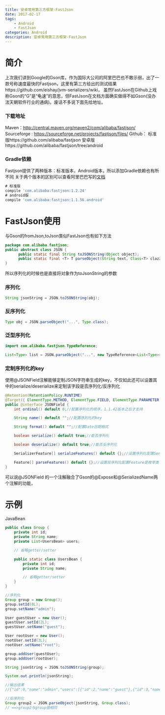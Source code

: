 ```yaml
---
title: 安卓常用第三方框架-FastJson
date: 2017-02-17
tags:
    - Android
    - FastJson
categories: Android
description: 安卓常用第三方框架-FastJson
---
```

# 简介
上次我们讲到Google的Gson库，作为国际大公司的阿里巴巴也不敢示弱，出了一款号称速度最快的Fastjson，这里有第三方给出的测试结果https://github.com/eishay/jvm-serializers/wiki， 虽然FastJson在Github上戏称Gson的“G”是“龟速”的意思，但FastJson在文档方面确实做得不如Gson(没办法天朝软件行业的通病)。废话不多说下面先给地址。

### 下载地址
Maven：http://central.maven.org/maven2/com/alibaba/fastjson/
Sourceforge : https://sourceforge.net/projects/fastjson/files/
Github：
 标准版https://github.com/alibaba/fastjson
 安卓版https://github.com/alibaba/fastjson/tree/android
### Gradle依赖
Fastjson提供了两种版本：标准版本，Android版本，所以添加Gradle依赖也有所不同
关于两个版本的区别可以查看阿里巴巴写的[文档](https://github.com/alibaba/fastjson/wiki/Android%E7%89%88%E6%9C%AC)
```groovy
# 标准版
compile 'com.alibaba:fastjson:1.2.24'
# android版
compile 'com.alibaba:fastjson:1.1.56.android'
```
# FastJson使用
与Gson的fromJson,toJson类似FastJson也有如下方法
```java
package com.alibaba.fastjson;
public abstract class JSON {
      public static final String toJSONString(Object object);
      public static final <T> T parseObject(String text, Class<T> clazz, Feature... features);
}
```
所以序列化的时候也是直接将对象作为toJsonString的参数
### 序列化
```java
String jsonString = JSON.toJSONString(obj);
```
### 反序列化
```java
Type obj = JSON.parseObject("...", Type.class);
```
### 泛型序列化
```java
import com.alibaba.fastjson.TypeReference;

List<Type> list = JSON.parseObject("...", new TypeReference<List<Type>>() {});
```
### 定制序列化的key
使用@JSONField注解能够定制JSON字符串生成的key，不仅如此还可以设置其中的serialize/deserialize来定制该字段是否序列化/反序列化
```java
@Retention(RetentionPolicy.RUNTIME)
@Target({ ElementType.METHOD, ElementType.FIELD, ElementType.PARAMETER })
public @interface JSONField {
    int ordinal() default 0;//配置序列化的顺序，1.1.42版本之后才支持

    String name() default "";//配置序列化的key

    String format() default "";//配置Date日期格式

    boolean serialize() default true;//能否序列化

    boolean deserialize() default true;//能否反序列化

    SerializerFeature[] serialzeFeatures() default {};//设置序列化配置SerializerFeature是枚举类

    Feature[] parseFeatures() default {};//设置反序列化配置Feature是枚举类
}
```
可以说@JSONField 的一个注解融合了Gson的@Expose和@SerializedName两个注解的功能，

# 示例
JavaBean
```java
public class Group {
    private int id;
    private String name;
    private List<UsersBean> users;

    // 省略getter/setter

    public static class UsersBean {
        private int id;
        private String name;

        // 省略getter/setter
    }
}

//序列化
Group group = new Group();
group.setId(0L);
group.setName("admin");

User guestUser = new User();
guestUser.setId(2L);
guestUser.setName("guest");

User rootUser = new User();
rootUser.setId(3L);
rootUser.setName("root");

group.addUser(guestUser);
group.addUser(rootUser);

String jsonString = JSON.toJSONString(group);

System.out.println(jsonString);

//输出结果
//{"id":0,"name":"admin","users":[{"id":2,"name":"guest"},{"id":3,"name":"root"}]}

//反序列化
Group group2 = JSON.parseObject(jsonString, Group.class);
// ==>group2与group值相同
```

